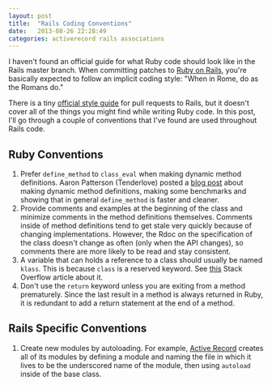 ```yaml
---
layout: post
title:  "Rails Coding Conventions"
date:   2013-08-26 22:28:49
categories: activerecord rails associations
---
```


I haven't found an official guide for what Ruby code should look like in the Rails master branch. When committing patches to [Ruby on Rails][railsgithub], you're basically expected to follow an implicit coding style: "When in Rome, do as the Romans do."

There is a tiny [official style guide][styleguide] for pull requests to Rails, but it doesn't cover all of the things you might find while writing Ruby code. In this post, I'll go through a couple of conventions that I've found are used throughout Rails code.

## Ruby Conventions

1. Prefer `define_method` to `class_eval` when making dynamic method definitions. Aaron Patterson (Tenderlove) posted a [blog post][tenderlovemethoddef] about making dynamic method definitions, making some benchmarks and showing that in general `define_method` is faster and cleaner.
2. Provide comments and examples at the beginning of the class and minimize comments in the method definitions themselves. Comments inside of method definitions tend to get stale very quickly because of changing implementations. However, the Rdoc on the specification of the class doesn't change as often (only when the API changes), so comments there are more likely to be read and stay consistent.
3. A variable that can holds a reference to a class should usually be named `klass`. This is because `class` is a reserved keyword. See [this][klassdefinition] Stack Overflow article about it.
4. Don't use the `return` keyword unless you are exiting from a method prematurely. Since the last result in a method is always returned in Ruby, it is redundant to add a return statement at the end of a method.


## Rails Specific Conventions

1. Create new modules by autoloading. For example, [Active Record][activerecorddef] creates all of its modules by defining a module and naming the file in which it lives to be the underscored name of the module, then using `autoload` inside of the base class.


[railsgithub]: https://github.com/rails/rails
[styleguide]: http://edgeguides.rubyonrails.org/contributing_to_ruby_on_rails.html#follow-the-coding-conventions
[tenderlovemethoddef]: http://tenderlovemaking.com/2013/03/03/dynamic_method_definitions.html
[activerecorddef]: https://github.com/rails/rails/blob/master/activerecord/lib/active_record.rb
[klassdefinition]: http://stackoverflow.com/questions/4299289/what-is-the-difference-between-class-and-klass-in-ruby
